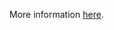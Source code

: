 More information [here](https://docs.bridgecrew.io/docs/ensure-aws-kendra-index-server-side-encryption-uses-customer-managed-keys-cmks-1).
